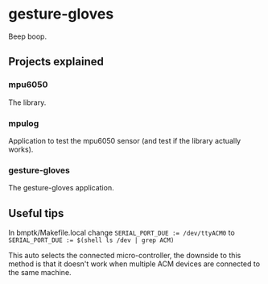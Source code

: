 # gesture-gloves

Beep boop.


## Projects explained

### mpu6050

The library.

### mpulog

Application to test the mpu6050 sensor (and test if the library actually works).

### gesture-gloves

The gesture-gloves application.


## Useful tips

In bmptk/Makefile.local change
`SERIAL_PORT_DUE := /dev/ttyACM0`
to
`SERIAL_PORT_DUE := $(shell ls /dev | grep ACM)`  

This auto selects the connected micro-controller, the downside to this method is that it doesn't work when multiple ACM devices are connected to the same machine.
